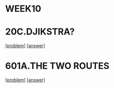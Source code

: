 # WEEK10

# 20C.DJIKSTRA?
[[problem]](http://codeforces.com/problemset/problem/20/C) [[answer]](http://codeforces.com/problemset/submission/20/45725073)

# 601A.THE TWO ROUTES
[[problem]](http://codeforces.com/problemset/problem/601/A) [[answer]](http://codeforces.com/problemset/submission/601/45726228)
